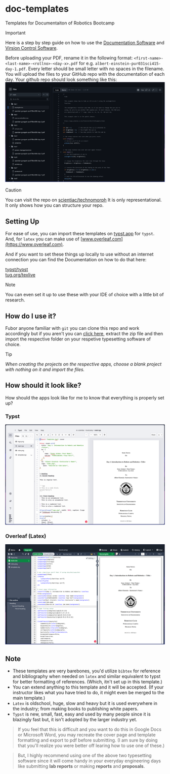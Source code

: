 # doc-templates
Templates for Documentaiton of Robotics Bootcamp

> [!IMPORTANT]  
> Here is a step by step guide on how to use the [Documentation Software](./instructions/documentation/documentation-tutorial.pdf) and [Virsion Control Software](./instructions/github-tutorial/github-tutorial.pdf).
>
>  Before uploading your PDF, rename it in the following format:
> `<first-name>-<last-name>-<rollno>-<day-x>.pdf` for e.g. `albert-einstein-pur031sci415-day-1.pdf`.
> Every letter should be small letter with no spaces in the filename.
> You will upload the files to your GitHub repo with the documentation of each day.
> Your github repo should look something like this:
> ![example github repo](./images/example-repo.png)

> [!CAUTION]
> You can visit the repo on [scientiac/technomorph](https://github.com/scientiac/technomorph)
> It is only representational. It only shows how you can structure your repo.

## Setting Up
For ease of use, you can import these templates on [typst.app](https://typst.app) for `typst`.  
And, for `latex` you can make use of [www.overleaf.com](https://www.overleaf.com).

And if you want to set these things up locally to use without an internet connection you can find the Documentation on how to do that here:

[typst/typst](https://github.com/typst/typst)  
[tug.org/texlive](https://tug.org/texlive)

> [!NOTE]
> You can even set it up to use these with your IDE of choice with a little bit of research.

## How do I use it?
Fubor anyone familiar with `git` you can clone this repo and work accordingly but if you aren't you can [click here](https://github.com/Robotics-Club-IOEPC/doc-templates/archive/refs/heads/main.zip), extract the zip file and then import the respective folder on your respetive typesetting software of choice.

> [!TIP]
> _When creating the projects on the respective apps, choose a blank project with nothing on it and import the files._

## How should it look like?
How should the apps look like for me to know that everything is properly set up?

### Typst
![Typst](./images/typstapp.png)

### Overleaf (Latex)
![Latex](./images/overleaf.png)

## Note
- These templates are very barebones, you'd utilize `bibtex` for reference and bibliography when needed on `latex` and similar equivalent to typst for better formatting of references. (Which, itn't set up in this template.)
- You can extend anything to this template and it will be accepted. (If your instructor likes what you have tried to do, it might even be merged to the main template.)
- `Latex` is oldschool, huge, slow and heavy but it is used everywhere in the industry; from making books to publishing white papers. 
- `Typst` is new, small, fast, easy and used by many people since it is blazingly fast but, it isn't adopted by the larger industry yet.

> If you feel that this is difficult and you want to do this in Google Docs or Microsoft Word, you may recreate the cover page and template formatting and export to pdf before submitting. (I am sure by doing that you'll realize you were better off learing how to use one of these.)

> But, I highly recommend using one of the above two typesetting software since it will come handy in your everyday engineering days like submitting **lab reports** or making **reports** and **proposals**.
